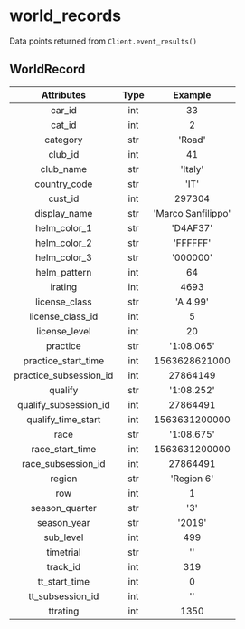# world_records
Data points returned from `Client.event_results()`

## WorldRecord

|       Attributes       | Type  |      Example       |
| :--------------------: | :---: | :----------------: |
|         car_id         |  int  |         33         |
|         cat_id         |  int  |         2          |
|        category        |  str  |       'Road'       |
|        club_id         |  int  |         41         |
|       club_name        |  str  |      'Italy'       |
|      country_code      |  str  |        'IT'        |
|        cust_id         |  int  |       297304       |
|      display_name      |  str  | 'Marco Sanfilippo' |
|      helm_color_1      |  str  |      'D4AF37'      |
|      helm_color_2      |  str  |      'FFFFFF'      |
|      helm_color_3      |  str  |      '000000'      |
|      helm_pattern      |  int  |         64         |
|        irating         |  int  |        4693        |
|     license_class      |  str  |      'A 4.99'      |
|    license_class_id    |  int  |         5          |
|     license_level      |  int  |         20         |
|        practice        |  str  |     '1:08.065'     |
|  practice_start_time   |  int  |   1563628621000    |
| practice_subsession_id |  int  |      27864149      |
|        qualify         |  str  |     '1:08.252'     |
| qualify_subsession_id  |  int  |      27864491      |
|   qualify_time_start   |  int  |   1563631200000    |
|          race          |  str  |     '1:08.675'     |
|    race_start_time     |  int  |   1563631200000    |
|   race_subsession_id   |  int  |      27864491      |
|         region         |  str  |     'Region 6'     |
|          row           |  int  |         1          |
|     season_quarter     |  str  |        '3'         |
|      season_year       |  str  |       '2019'       |
|       sub_level        |  int  |        499         |
|       timetrial        |  str  |         ''         |
|        track_id        |  int  |        319         |
|     tt_start_time      |  int  |         0          |
|    tt_subsession_id    |  int  |         ''         |
|        ttrating        |  int  |        1350        |